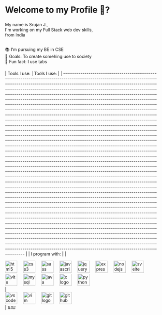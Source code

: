 <h1 align="left">Welcome to my Profile 🫡?</h1>

###

<p align="left">My name is Srujan J.,  <br>I'm working on my Full Stack web dev skills, <br>from India</p>

###

<h2 align="left"></h2>

###

<p align="left">📚 I'm pursuing my BE in CSE<br>🎯 Goals: To create somehing use to society<br>🎲 Fun fact: I use tabs</p>

###

| Tools I use:                                                                                                                                                                                                                                                                                                                                                                                                                                                                                                                                                                                                                                                                                                                                                                                                                                                                                                                                                                                                                                                                                                                                                                                                                                                                                                                                                                                                                                                                                                                                                                                                                                                                                                                                                                                                                                                                                                                                                                                                                                                                                                                                                                                                                                                                                                                                                                                                                                                          | Tools I use:                                                                                                                                                                                                                                                                                                                                                                                                                                                                                                                                                                                                                                                                                                                                                                                                                                                                                                                                                                                                                                                                                                                                                                                                                                                                                                                                                                                                                                                                                                                                                                                                                                                                                                                                                                                                                                                                                                                                                                                                                                                                                                                                                                                                                                                                                                                                                                                                                                                                                                                                                                                                                                                                                                                                                                                                           |
| ---------------------------------------------------------------------------------------------------------------------------------------------------------------------------------------------------------------------------------------------------------------------------------------------------------------------------------------------------------------------------------------------------------------------------------------------------------------------------------------------------------------------------------------------------------------------------------------------------------------------------------------------------------------------------------------------------------------------------------------------------------------------------------------------------------------------------------------------------------------------------------------------------------------------------------------------------------------------------------------------------------------------------------------------------------------------------------------------------------------------------------------------------------------------------------------------------------------------------------------------------------------------------------------------------------------------------------------------------------------------------------------------------------------------------------------------------------------------------------------------------------------------------------------------------------------------------------------------------------------------------------------------------------------------------------------------------------------------------------------------------------------------------------------------------------------------------------------------------------------------------------------------------------------------------------------------------------------------------------------------------------------------------------------------------------------------------------------------------------------------------------------------------------------------------------------------------------------------------------------------------------------------------------------------------------------------------------------------------------------------------------------------------------------------------------------------------------------------------------------------------------------------------------------------------------------------------------------------------------------------------------------------------------------------------------------------------------------------------------------------------------------------------------------------------------------------- |
| I program with:                                                                                                                                                                                                                                                                                                                                                                                                                                                                                                                                                                                                                                                                                                                                                                                                                                                                                                                                                                                                                                                                                                                                                                                                                                                                                                                                                                                                                                                                                                                                                                                                                                                                                                                                                                                                                                                                                                                                                                                                                                                                                                                                                                                                                                                                                                                                                                                                                                                                                                                                                                                                                                                                                                                                                                                                        |
| <div align="left">

<img src="[https://cdn.jsdelivr.net/gh/devicons/devicon/icons/html5/html5-original.svg](https://cdn.jsdelivr.net/gh/devicons/devicon/icons/html5/html5-original.svg)" height="40" alt="html5 logo" />

<img width="12" />

<img src="[https://cdn.jsdelivr.net/gh/devicons/devicon/icons/css3/css3-original.svg](https://cdn.jsdelivr.net/gh/devicons/devicon/icons/css3/css3-original.svg)" height="40" alt="css3 logo" />

<img width="12" />

<img src="[https://cdn.jsdelivr.net/gh/devicons/devicon/icons/sass/sass-original.svg](https://cdn.jsdelivr.net/gh/devicons/devicon/icons/sass/sass-original.svg)" height="40" alt="sass logo" />

<img width="12" />

<img src="[https://cdn.jsdelivr.net/gh/devicons/devicon/icons/javascript/javascript-original.svg](https://cdn.jsdelivr.net/gh/devicons/devicon/icons/javascript/javascript-original.svg)" height="40" alt="javascript logo" />

<img width="12" />

<img src="[https://cdn.jsdelivr.net/gh/devicons/devicon/icons/jquery/jquery-original.svg](https://cdn.jsdelivr.net/gh/devicons/devicon/icons/jquery/jquery-original.svg)" height="40" alt="jquery logo" />

<img width="12" />

<img src="[https://skillicons.dev/icons?i=express](https://skillicons.dev/icons?i=express)" height="40" alt="express logo" />

<img width="12" />

<img src="[https://cdn.jsdelivr.net/gh/devicons/devicon/icons/nodejs/nodejs-original.svg](https://cdn.jsdelivr.net/gh/devicons/devicon/icons/nodejs/nodejs-original.svg)" height="40" alt="nodejs logo" />

<img width="12" />

<img src="[https://cdn.jsdelivr.net/gh/devicons/devicon/icons/svelte/svelte-original.svg](https://cdn.jsdelivr.net/gh/devicons/devicon/icons/svelte/svelte-original.svg)" height="40" alt="svelte logo" />

<img width="12" />

<img src="[https://skillicons.dev/icons?i=vite](https://skillicons.dev/icons?i=vite)" height="40" alt="vite logo" />

<img width="12" />

<img src="[https://cdn.jsdelivr.net/gh/devicons/devicon/icons/mysql/mysql-original.svg](https://cdn.jsdelivr.net/gh/devicons/devicon/icons/mysql/mysql-original.svg)" height="40" alt="mysql logo" />

<img width="12" />

<img src="[https://cdn.jsdelivr.net/gh/devicons/devicon/icons/java/java-original.svg](https://cdn.jsdelivr.net/gh/devicons/devicon/icons/java/java-original.svg)" height="40" alt="java logo" />

<img width="12" />

<img src="[https://cdn.jsdelivr.net/gh/devicons/devicon/icons/c/c-original.svg](https://cdn.jsdelivr.net/gh/devicons/devicon/icons/c/c-original.svg)" height="40" alt="c logo" />

<img width="12" />

<img src="[https://cdn.jsdelivr.net/gh/devicons/devicon/icons/python/python-original.svg](https://cdn.jsdelivr.net/gh/devicons/devicon/icons/python/python-original.svg)" height="40" alt="python logo" />

</div> | <div align="left">

<img src="[https://cdn.jsdelivr.net/gh/devicons/devicon/icons/vscode/vscode-original.svg](https://cdn.jsdelivr.net/gh/devicons/devicon/icons/vscode/vscode-original.svg)" height="40" alt="vscode logo" />

<img width="12" />

<img src="[https://cdn.jsdelivr.net/gh/devicons/devicon/icons/vim/vim-original.svg](https://cdn.jsdelivr.net/gh/devicons/devicon/icons/vim/vim-original.svg)" height="40" alt="vim logo" />

<img width="12" />

<img src="[https://cdn.jsdelivr.net/gh/devicons/devicon/icons/git/git-original.svg](https://cdn.jsdelivr.net/gh/devicons/devicon/icons/git/git-original.svg)" height="40" alt="git logo" />

<img width="12" />

<img src="[https://skillicons.dev/icons?i=github](https://skillicons.dev/icons?i=github)" height="40" alt="github logo" />

</div> |
###
